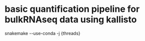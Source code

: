 # basic quantification pipeline for bulkRNAseq data using kallisto

snakemake --use-conda -j {threads} 

